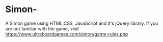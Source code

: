 # Simon-
A Simon game using HTML,CSS, JavaScript and it's jQuery library. If you are not familiar with the game, visit https://www.ultraboardgames.com/simon/game-rules.php
